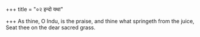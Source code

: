 +++
title = "०२ इन्दो यथा"

+++
As thine, O Indu, is the praise, and thine what springeth from the juice,  
     Seat thee on the dear sacred grass.